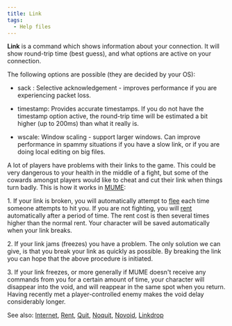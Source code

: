 ```yaml
---
title: Link
tags:
  - Help files
---
```

**Link** is a command which shows information about your connection. It
will show round-trip time (best guess), and what options are active on
your connection.

The following options are possible (they are decided by your OS):

- sack : Selective acknowledgement - improves performance if you are
  experiencing packet loss.

<!-- -->

- timestamp: Provides accurate timestamps. If you do not have the
  timestamp option active, the round-trip time will be estimated a bit
  higher (up to 200ms) than what it really is.

<!-- -->

- wscale: Window scaling - support larger windows. Can improve
  performance in spammy situations if you have a slow link, or if you
  are doing local editing on big files.

A lot of players have problems with their links to the game. This could
be very dangerous to your health in the middle of a fight, but some of
the cowards amongst players would like to cheat and cut their link when
things turn badly. This is how it works in [MUME](MUME "wikilink"):

1\. If your link is broken, you will automatically attempt to
[flee](flee "wikilink") each time someone attempts to hit you. If you
are not fighting, you will [rent](rent "wikilink") automatically after a
period of time. The rent cost is then several times higher than the
normal rent. Your character will be saved automatically when your link
breaks.

2\. If your link jams (freezes) you have a problem. The only solution we
can give, is that you break your link as quickly as possible. By
breaking the link you can hope that the above procedure is initiated.

3\. If your link freezes, or more generally if MUME doesn't receive any
commands from you for a certain amount of time, your character will
disappear into the void, and will reappear in the same spot when you
return. Having recently met a player-controlled enemy makes the void
delay considerably longer.

See also: [Internet](Internet "wikilink"), [Rent](Rent "wikilink"),
[Quit](Quit "wikilink"), [Noquit](Noquit "wikilink"),
[Novoid](Novoid "wikilink"), [Linkdrop](Linkdrop "wikilink")
